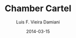 ---
layout: post
title: Chamber Cartel
date: 2014-03-15
author: Luis F. Vieira Damiani
tagline: On March 15th 2014 at 10 A.M. come see the reading and workshop of <em>Mergers and Wagers (2014)</em>, my brand new piece for piano and percussion. The event will take place at University of Florida in MUB 101, and the piece will be performed by percussionist Caleb Herron and pianist Amy O'Dell, two members of the outstanding <a href="http://www.chambercartel.com">Chamber Cartel</a>.
image: assets/Images/chamber-cartel.jpg
category: instrumental
---